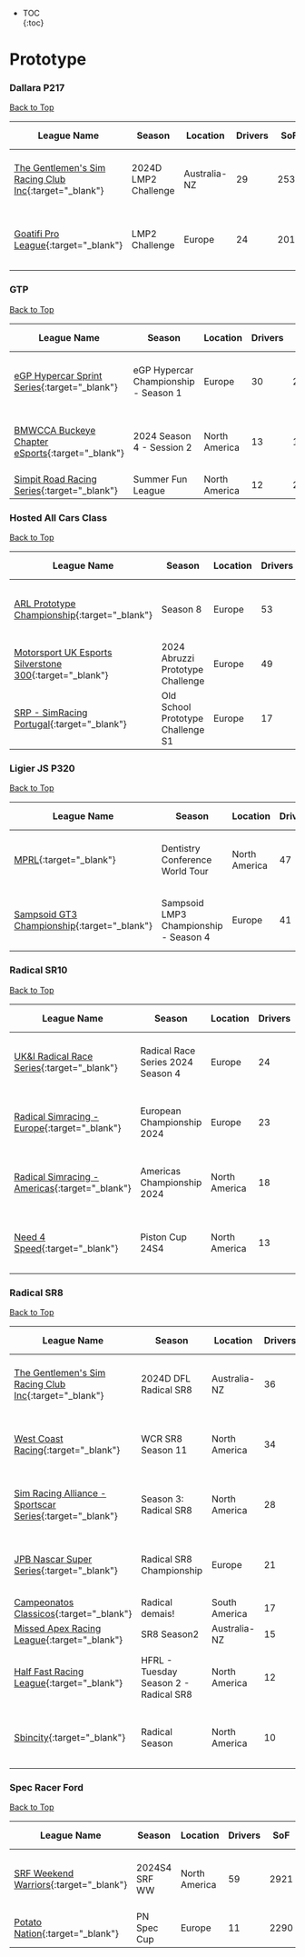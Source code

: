 * TOC  
{:toc}

# Prototype

### Dallara P217

[Back to Top](#)  

| League Name | Season | Location | Drivers | SoF | Setup | Upcoming Race | New York | London | Sydney |
|--------------------------------------------------------------------------------------------------------------------------------|--------------------|------------|-------|----|-----|------------------------------|---------------------------|---------------------------|----------------------------|
|[The Gentlemen's Sim Racing Club Inc](https://members.iracing.com/membersite/member/LeagueView.do?league=3143){:target="_blank"} |2024D LMP2 Challenge |Australia-NZ |29 |2534 |Both |Circuit de Barcelona Catalunya |Mon, October 14 04:10AM EDT |Mon, October 14 09:10AM BST |Mon, October 14 07:10PM AEDT |
|[Goatifi Pro League](https://members.iracing.com/membersite/member/LeagueView.do?league=11127){:target="_blank"} |LMP2 Challenge |Europe |24 |2013 | |Watkins Glen International |Tue, October 08 03:00PM EDT |Tue, October 08 08:00PM BST |Wed, October 09 06:00AM AEDT |

### GTP

[Back to Top](#)  

| League Name | Season | Location | Drivers | SoF | Setup | Upcoming Race | New York | London | Sydney |
|---------------------------------------------------------------------------------------------------------------------------|-------------------------------------|-------------|-------|----|-----|-----------------------------|---------------------------|---------------------------|----------------------------|
|[eGP Hypercar Sprint Series](https://members.iracing.com/membersite/member/LeagueView.do?league=11255){:target="_blank"} |eGP Hypercar Championship \- Season 1 |Europe |30 |2954 | |Circuit des 24 Heures du Mans |Wed, October 09 01:00PM EDT |Wed, October 09 06:00PM BST |Thu, October 10 04:00AM AEDT |
|[BMWCCA Buckeye Chapter eSports](https://members.iracing.com/membersite/member/LeagueView.do?league=5084){:target="_blank"} |2024 Season 4 \- Session 2 |North America |13 |1684 | |Road Atlanta |Mon, October 14 09:06PM EDT |Tue, October 15 02:06AM BST |Tue, October 15 12:06PM AEDT |
|[Simpit Road Racing Series](https://members.iracing.com/membersite/member/LeagueView.do?league=3859){:target="_blank"} |Summer Fun League |North America |12 |2214 |Open | | | | |

### Hosted All Cars Class

[Back to Top](#)  

| League Name | Season | Location | Drivers | SoF | Setup | Upcoming Race | New York | London | Sydney |
|-----------------------------------------------------------------------------------------------------------------------------------|---------------------------------|--------|-------|----|-----|--------------|---------------------------|---------------------------|----------------------------|
|[ARL Prototype Championship](https://members.iracing.com/membersite/member/LeagueView.do?league=6332){:target="_blank"} |Season 8 |Europe |53 |3996 | |Circuit Zolder |Wed, October 09 01:00PM EDT |Wed, October 09 06:00PM BST |Thu, October 10 04:00AM AEDT |
|[Motorsport UK Esports Silverstone 300](https://members.iracing.com/membersite/member/LeagueView.do?league=10509){:target="_blank"} |2024 Abruzzi Prototype Challenge |Europe |49 |2415 | | | | | |
|[SRP \- SimRacing Portugal](https://members.iracing.com/membersite/member/LeagueView.do?league=996){:target="_blank"} |Old School Prototype Challenge S1 |Europe |17 |1847 | |Road America |Fri, October 11 05:00PM EDT |Fri, October 11 10:00PM BST |Sat, October 12 08:00AM AEDT |

### Ligier JS P320

[Back to Top](#)  

| League Name | Season | Location | Drivers | SoF | Setup | Upcoming Race | New York | London | Sydney |
|----------------------------------------------------------------------------------------------------------------------|--------------------------------------|-------------|-------|----|-----|----------------------------|---------------------------|---------------------------|----------------------------|
|[MPRL](https://members.iracing.com/membersite/member/LeagueView.do?league=7919){:target="_blank"} |Dentistry Conference World Tour |North America |47 |2483 | |Autódromo José Carlos Pace |Wed, October 09 09:00PM EDT |Thu, October 10 02:00AM BST |Thu, October 10 12:00PM AEDT |
|[Sampsoid GT3 Championship](https://members.iracing.com/membersite/member/LeagueView.do?league=6618){:target="_blank"} |Sampsoid LMP3 Championship \- Season 4 |Europe |41 |2297 |Fixed |Circuit de Spa-Francorchamps |Sun, October 13 02:00PM EDT |Sun, October 13 07:00PM BST |Mon, October 14 05:00AM AEDT |

### Radical SR10

[Back to Top](#)  

| League Name | Season | Location | Drivers | SoF | Setup | Upcoming Race | New York | London | Sydney |
|--------------------------------------------------------------------------------------------------------------------------|---------------------------------|-------------|-------|----|-----|-----------------------------------|---------------------------|---------------------------|----------------------------|
|[UK&I Radical Race Series](https://members.iracing.com/membersite/member/LeagueView.do?league=5547){:target="_blank"} |Radical Race Series 2024 Season 4 |Europe |24 |2832 |Open |Detroit Grand Prix at Belle Isle |Thu, October 10 02:15PM EDT |Thu, October 10 07:15PM BST |Fri, October 11 05:15AM AEDT |
|[Radical Simracing \- Europe](https://members.iracing.com/membersite/member/LeagueView.do?league=9305){:target="_blank"} |European Championship 2024 |Europe |23 |3666 | |Nürburgring Nordschleife |Sun, October 13 02:10PM EDT |Sun, October 13 07:10PM BST |Mon, October 14 05:10AM AEDT |
|[Radical Simracing \- Americas](https://members.iracing.com/membersite/member/LeagueView.do?league=9304){:target="_blank"} |Americas Championship 2024 |North America |18 |2515 | |Nürburgring Nordschleife |Sun, October 13 07:30PM EDT |Mon, October 14 12:30AM BST |Mon, October 14 10:30AM AEDT |
|[Need 4 Speed](https://members.iracing.com/membersite/member/LeagueView.do?league=10330){:target="_blank"} |Piston Cup 24S4 |North America |13 |1398 |Fixed |Sandown International Motor Raceway |Sat, October 12 07:30PM EDT |Sun, October 13 12:30AM BST |Sun, October 13 10:30AM AEDT |

### Radical SR8

[Back to Top](#)  

| League Name | Season | Location | Drivers | SoF | Setup | Upcoming Race | New York | London | Sydney |
|-------------------------------------------------------------------------------------------------------------------------------------|---------------------------------------|-------------|-------|----|-----|----------------------------------|---------------------------|---------------------------|----------------------------|
|[The Gentlemen's Sim Racing Club Inc](https://members.iracing.com/membersite/member/LeagueView.do?league=3143){:target="_blank"} |2024D DFL Radical SR8 |Australia-NZ |36 |2325 |Both |Canadian Tire Motorsports Park |Fri, October 11 04:30AM EDT |Fri, October 11 09:30AM BST |Fri, October 11 07:30PM AEDT |
|[West Coast Racing](https://members.iracing.com/membersite/member/LeagueView.do?league=8093){:target="_blank"} |WCR SR8 Season 11 |North America |34 |2372 |Open |Brands Hatch Circuit |Fri, October 11 09:00PM EDT |Sat, October 12 02:00AM BST |Sat, October 12 12:00PM AEDT |
|[Sim Racing Alliance \- Sportscar Series](https://members.iracing.com/membersite/member/LeagueView.do?league=10580){:target="_blank"} |Season 3: Radical SR8 |North America |28 |1872 |Open |Suzuka International Racing Course |Thu, October 10 08:30PM EDT |Fri, October 11 01:30AM BST |Fri, October 11 11:30AM AEDT |
|[JPB Nascar Super Series](https://members.iracing.com/membersite/member/LeagueView.do?league=10467){:target="_blank"} |Radical SR8 Championship |Europe |21 |2823 | |Mount Panorama Circuit |Mon, October 14 03:00PM EDT |Mon, October 14 08:00PM BST |Tue, October 15 06:00AM AEDT |
|[Campeonatos Classicos](https://members.iracing.com/membersite/member/LeagueView.do?league=9921){:target="_blank"} |Radical demais\! |South America |17 |1450 | | | | | |
|[Missed Apex Racing League](https://members.iracing.com/membersite/member/LeagueView.do?league=8693){:target="_blank"} |SR8 Season2 |Australia-NZ |15 |1374 |Fixed | | | | |
|[Half Fast Racing League](https://members.iracing.com/membersite/member/LeagueView.do?league=10971){:target="_blank"} |HFRL \- Tuesday Season 2 \- Radical SR8 |North America |12 |1062 |Open |Okayama International Circuit |Tue, October 08 10:00PM EDT |Wed, October 09 03:00AM BST |Wed, October 09 01:00PM AEDT |
|[Sbincity](https://members.iracing.com/membersite/member/LeagueView.do?league=10437){:target="_blank"} |Radical Season |North America |10 |1679 | |Oulton Park Circuit |Wed, October 09 08:30PM EDT |Thu, October 10 01:30AM BST |Thu, October 10 11:30AM AEDT |

### Spec Racer Ford

[Back to Top](#)  

| League Name | Season | Location | Drivers | SoF | Setup | Upcoming Race | New York | London | Sydney |
|-----------------------------------------------------------------------------------------------------------------|-------------|-------------|-------|----|-----|------------------------|---------------------------|---------------------------|----------------------------|
|[SRF Weekend Warriors](https://members.iracing.com/membersite/member/LeagueView.do?league=1566){:target="_blank"} |2024S4 SRF WW |North America |59 |2921 |Open |Charlotte Motor Speedway |Sun, October 13 02:40PM EDT |Sun, October 13 07:40PM BST |Mon, October 14 05:40AM AEDT |
|[Potato Nation](https://members.iracing.com/membersite/member/LeagueView.do?league=8525){:target="_blank"} |PN Spec Cup |Europe |11 |2290 | | | | | |

